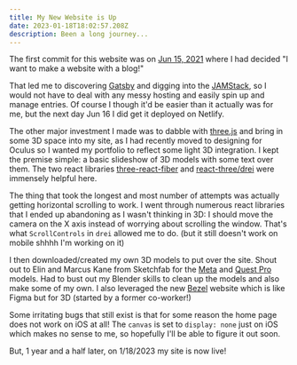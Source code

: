 ```yaml
---
title: My New Website is Up
date: 2023-01-18T18:02:57.208Z
description: Been a long journey...
---
```

The first commit for this website was on [Jun 15, 2021](https://github.com/LinkCable/quattro/commit/224045acbaa506eca0a2347684c9420909931571) where I had decided "I want to make a website with a blog!"

T﻿hat led me to discovering [Gatsby](https://www.gatsbyjs.com/) and digging into the [JAMStack](https://jamstack.org/), so I would not have to deal with any messy hosting and easily spin up and manage entries. Of course I though it'd be easier than it actually was for me, but the next day Jun 16 I did get it deployed on Netlify.

T﻿he other major investment I made was to dabble with [three.js](https://threejs.org/) and bring in some 3D space into my site, as I had recently moved to designing for Oculus so I wanted my portfolio to reflect some light 3D integration. I kept the premise simple: a basic slideshow of 3D models with some text over them. The two react libraries [three-react-fiber](https://github.com/pmndrs/react-three-fiber) and [react-three/drei](https://github.com/pmndrs/drei) were immensely helpful here. 

T﻿he thing that took the longest and most number of attempts was actually getting horizontal scrolling to work. I went through numerous react libraries that I ended up abandoning as I wasn't thinking in 3D: I should move the camera on the X axis instead of worrying about scrolling the window. That's what `ScrollControls` in `drei` allowed me to do. (but it still doesn't work on mobile shhhh I'm working on it)

I﻿ then downloaded/created my own 3D models to put over the site. Shout out to Elin and Marcus Kane from Sketchfab for the [Meta](https://sketchfab.com/3d-models/meta-logo-913b2a99b7404b80b75a8d3927ce20d0) and [Quest Pro](https://sketchfab.com/3d-models/project-cambria-mockup-ce29a185c5c94e2684315e73c37513ce) models. Had to bust out my Blender skills to clean up the models and also make some of my own. I also leveraged the new [Bezel](https://www.bezel.it/) website which is like Figma but for 3D (started by a former co-worker!)

S﻿ome irritating bugs that still exist is that for some reason the home page does not work on iOS at all! The `canvas` is set to `display: none` just on iOS which makes no sense to me, so hopefully I'll be able to figure it out soon.

But, 1 year and a half later, on 1/18/2023 my site is now live!